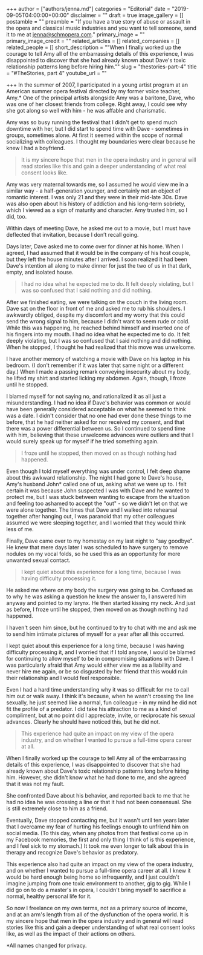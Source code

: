 +++
author = ["authors/jenna.md"]
categories = "Editorial"
date = "2019-09-05T04:00:00+00:00"
disclaimer = ""
draft = true
image_gallery = []
postamble = ""
preamble = "If you have a true story of abuse or assault in the opera and classical music industries and you want to tell someone, send it to me at [jenna@schmopera.com](mailto@jenna@schmopera.com)."
primary_image = ""
primary_image_credit = ""
related_articles = []
related_companies = []
related_people = []
short_description = "\"When I finally worked up the courage to tell Amy all of the embarrassing details of this experience, I was disappointed to discover that she had already known about Dave's toxic relationship patterns long before hiring him.\""
slug = "thestories-part-4"
title = "#TheStories, part 4"
youtube_url = ""

+++
In the summer of 2007, I participated in a young artist program at an American summer opera festival directed by my former voice teacher, Amy.* One of the principal artists alongside Amy was a baritone, Dave, who was one of her closest friends from college. Right away, I could see why she got along so well with him - he was affable and charismatic.

Amy was so busy running the festival that I didn't get to spend much downtime with her, but I did start to spend time with Dave - sometimes in groups, sometimes alone. At first it seemed within the scope of normal socializing with colleagues. I thought my boundaries were clear because he knew I had a boyfriend.

>It is my sincere hope that men in the opera industry and in general will read stories like this and gain a deeper understanding of what real consent looks like.

Amy was very maternal towards me, so I assumed he would view me in a similar way - a half-generation younger, and certainly not an object of romantic interest. I was only 21 and they were in their mid-late 30s. Dave was also open about his history of addiction and his long-term sobriety, which I viewed as a sign of maturity and character. Amy trusted him, so I did, too.

Within days of meeting Dave, he asked me out to a movie, but I must have deflected that invitation, because I don’t recall going.

Days later, Dave asked me to come over for dinner at his home. When I agreed, I had assumed that it would be in the company of his host couple, but they left the house minutes after I arrived. I soon realized it had been Dave's intention all along to make dinner for just the two of us in that dark, empty, and isolated house.

>I had no idea what he expected me to do. It felt deeply violating, but I was so confused that I said nothing and did nothing.

After we finished eating, we were talking on the couch in the living room. Dave sat on the floor in front of me and asked me to rub his shoulders. I awkwardly obliged, despite my discomfort and my worry that this could send the wrong signal to him, because I didn't want to seem rude or cold. While this was happening, he reached behind himself and inserted one of his fingers into my mouth. I had no idea what he expected me to do. It felt deeply violating, but I was so confused that I said nothing and did nothing. When he stopped, I thought he had realized that this move was unwelcome.

I have another memory of watching a movie with Dave on his laptop in his bedroom. (I don't remember if it was later that same night or a different day.) When I made a passing remark conveying insecurity about my body, he lifted my shirt and started licking my abdomen. Again, though, I froze until he stopped.

I blamed myself for not saying no, and rationalized it as all just a misunderstanding. I had no idea if Dave's behavior was common or would have been generally considered acceptable on what he seemed to think was a date. I didn't consider that no one had ever done these things to me before, that he had neither asked for nor received my consent, and that there was a power differential between us. So I continued to spend time with him, believing that these unwelcome advances were outliers and that I would surely speak up for myself if he tried something again.

>I froze until he stopped, then moved on as though nothing had happened.

Even though I told myself everything was under control, I felt deep shame about this awkward relationship. The night I had gone to Dave's house, Amy's husband John* called one of us, asking what we were up to. I felt certain it was because John suspected I was with Dave and he wanted to protect me, but I was stuck between wanting to escape from the situation and feeling too ashamed to accept the "out" - so we didn't let on that we were alone together. The times that Dave and I walked into rehearsal together after hanging out, I was paranoid that my other colleagues assumed we were sleeping together, and I worried that they would think less of me.

Finally, Dave came over to my homestay on my last night to "say goodbye". He knew that mere days later I was scheduled to have surgery to remove nodules on my vocal folds, so he used this as an opportunity for more unwanted sexual contact.

>I kept quiet about this experience for a long time, because I was having difficulty processing it.

He asked me where on my body the surgery was going to be. Confused as to why he was asking a question he knew the answer to, I answered him anyway and pointed to my larynx. He then started kissing my neck. And just as before, I froze until he stopped, then moved on as though nothing had happened.

I haven't seen him since, but he continued to try to chat with me and ask me to send him intimate pictures of myself for a year after all this occurred.

I kept quiet about this experience for a long time, because I was having difficulty processing it, and I worried that if I told anyone, I would be blamed for continuing to allow myself to be in compromising situations with Dave. I was particularly afraid that Amy would either view me as a liability and never hire me again, or be so disgusted by her friend that this would ruin their relationship and I would feel responsible.

Even I had a hard time understanding why it was so difficult for me to call him out or walk away. I think it's because, when he wasn't crossing the line sexually, he just seemed like a normal, fun colleague - in my mind he did not fit the profile of a predator. I did take his attraction to me as a kind of compliment, but at no point did I appreciate, invite, or reciprocate his sexual advances. Clearly he should have noticed this, but he did not.

>This experience had quite an impact on my view of the opera industry, and on whether I wanted to pursue a full-time opera career at all.

When I finally worked up the courage to tell Amy all of the embarrassing details of this experience, I was disappointed to discover that she had already known about Dave's toxic relationship patterns long before hiring him. However, she didn't know what he had done to me, and she agreed that it was not my fault.

She confronted Dave about his behavior, and reported back to me that he had no idea he was crossing a line or that it had not been consensual. She is still extremely close to him as a friend.

Eventually, Dave stopped contacting me, but it wasn't until ten years later that I overcame my fear of hurting his feelings enough to unfriend him on social media. (To this day, when any photos from that festival come up in my Facebook memories, the first and only thing I think of is this experience, and I feel sick to my stomach.) It took me even longer to talk about this in therapy and recognize Dave's behavior as predatory.

This experience also had quite an impact on my view of the opera industry, and on whether I wanted to pursue a full-time opera career at all. I knew it would be hard enough being home so infrequently, and I just couldn't imagine jumping from one toxic environment to another, gig to gig. While I did go on to do a master's in opera, I couldn't bring myself to sacrifice a normal, healthy personal life for it.

So now I freelance on my own terms, not as a primary source of income, and at an arm's length from all of the dysfunction of the opera world. It is my sincere hope that men in the opera industry and in general will read stories like this and gain a deeper understanding of what real consent looks like, as well as the impact of their actions on others.

\*All names changed for privacy.